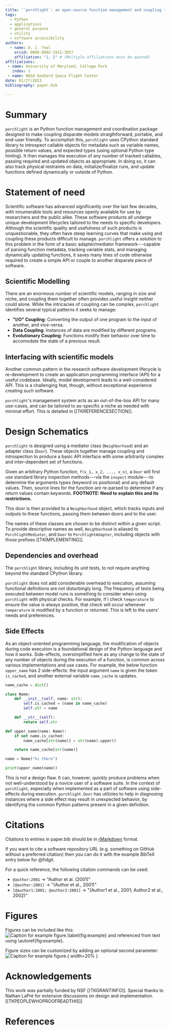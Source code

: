 ```yaml
---
title: '`porchlight`: an open-source function management and coupling tool'
tags:
  - Python
  - applications
  - general purpose
  - utility
  - software accessibility
authors:
  - name: D. J. Teal
    orcid: 0000-0002-1912-3057
    affiliation: "1, 2" # (Multiple affiliations must be quoted)
affiliations:
 - name: University of Maryland, College Park
   index: 1
 - name: NASA Goddard Space Flight Center
date: 01/27/2023
bibliography: paper.bib

---
```


# Summary

`porchlight` is an Python function management and coordination package designed
to make coupling disparate models straigthforward, portable, and end-user
friendly. To accomplish this, `porchlight` uses CPython standard library to
introspect callable objects for metadata such as variable names, possible
return values, and expected types (using optional Python type hinting). It then
manages the execution of any number of tracked callables, passing required and
updated objects as appropriate. In doing so, it can also track physical
restraints on data, initialize/finalize runs, and update functions defined
dynamically or outside of Python.

# Statement of need

Scientific software has advanced significantly over the last few decades, with
innumerable tools and resources openly available for use by researchers and the
public alike. These software products all undergo unique development lifecycles
tailored to the needs to specific developers.  Although the scientific quality
and usefulness of such products is unquestionable, they often have steep
learning curves that make using and coupling these products difficult to
manage. `porchlight` offers a solution to this problem in the form of a basic
adapter/mediator framework---capable of parsing function metadata, tracking
variable stats, and managing dynamically updating functions, it saves many
lines of code otherwise required to create a simple API or couple to another
disparate piece of software.

## Scientific Modelling

There are an enormous number of scientific models, ranging in size and niche,
and coupling them together often provides useful insight neither could alone.
While the intricacies of coupling can be complex, `porchlight` identifies
several typical patterns it seeks to manage:
+ **"I/O" Coupling**: Converting the output of one program to the input of
  another, and vice-versa.
+ **Data Coupling**: Instances of data are modified by different programs.
+ **Evolutionary Coupling**: Functions modify their behavior over time to
  accomodate the state of a previous result.

## Interfacing with scientific models

Another common pattern in the research software development lifecycle is
re-development to create an application programming interface (API) for a
useful codebase. Ideally, model development leads to a well-considered API.
This is a challenging feat, though, without exceptional experience creating
such software.

`porchlight`'s management system acts as an out-of-the-box API for many
use-cases, and can be tailored to as-specific a niche as needed with minimal
effort. This is detailed in [[TKREFERENCESECTION]].


# Design Schematics

`porchlight` is designed using a mediator class (`Neighborhood`) and an adapter
class (`Door`). These objects together manage coupling and introspection to
produce a basic API interface with some arbitrarily complex and inter-dependent
set of functions.

Given an arbitrary Python function, `f(x_1, x_2, ..., x_n)`, a `Door` will
first use standard library inspection methods---via the `inspect` module---to
determine the arguments types (keyword vs positional) and any default values.
Then, source lines for the function are re-parsed to determine if any return
values contain keywords. **FOOTNOTE: Need to explain this and its
restrictions.**

This door is then provided to a `Neighborhood` object, which tracks inputs and
outputs to these functions, passing them between doors and to the user.

The names of these classes are chosen to be distinct within a given script. To
provide descriptive names as well, `Neighborhood` is aliased to
`PorchlightMediator`, and `Door` to `PorchlightAdapter`, including objects with
those prefixes [[TKIMPLEMENTING]].

## Dependencies and overhead

The `porchlight` library, including its unit tests, to not require anything
beyond the standard CPython library.

`porchlight` does not add considerable overhead to execution, assuming
functional definitions are not disturbingly long. The frequency of tests being
executed between model runs is something to consider when using `porchlight`
with physical checks. For example, if I check `temperature` to ensure the value
is always positive, that check will occur whenever `temperature` is modified by
a function or returned. This is left to the users' needs and preferences.

## Side Effects

As an object-oriented programming language, the modification of objects during
code execution is a foundational design of the Python language and how it
works. Side-effects, oversimplified here as any change to the state of any
number of objects during the execution of a function, is common across various
implementations and use cases. For example, the below function `upper_name` has
2 side-effects: the input argument `name` is given the token `is_cached`, and
another external variable `name_cache` is updates.

```python
name_cache = dict()

class Name:
    def __init__(self, name: str):
        self.is_cached = (name in name_cache)
        self.str = name

    def __str__(self):
        return self.str

def upper_name(name: Name):
    if not name.is_cached:
        name_cache[str(name)] = str(name).upper()

    return name_cache[str(name)]

name = Name("hi there")

print(upper_name(name))
```

This is not a design flaw. It can, however, quickly produce problems when not
well-understood by a novice user of a software suite. In the context of
`porchlight`, especially when implemented as a part of software using
side-effects during execution. `porchlight.Door` has utilizies to help in
diagnosing instances where a side effect may result in unexpected behavior, by
identifying the common Python patterns present in a given definition.

# Citations

Citations to entries in paper.bib should be in
[rMarkdown](http://rmarkdown.rstudio.com/authoring_bibliographies_and_citations.html)
format.

If you want to cite a software repository URL (e.g. something on GitHub without
a preferred citation) then you can do it with the example BibTeX entry below
for @fidgit.

For a quick reference, the following citation commands can be used:
- `@author:2001`  ->  "Author et al. (2001)"
- `[@author:2001]` -> "(Author et al., 2001)"
- `[@author1:2001; @author2:2001]`
    -> "(Author1 et al., 2001; Author2 et al., 2002)"

# Figures

Figures can be included like this:
![Caption for example figure.\label{fig:example}](figure.png)
and referenced from text using \autoref{fig:example}.

Figure sizes can be customized by adding an optional second parameter:
![Caption for example figure.](figure.png){ width=20% }

# Acknowledgements

This work was partially funded by NSF [[TKGRANTINFO]]. Special thanks to Nathan
LaPr&eacute; for extensive discussions on design and implementation.
[[TKPEOPLEWHOPROOFREADTHIS]]


# References
